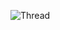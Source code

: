 ![Thread](https://user-images.githubusercontent.com/77512805/164973978-31f19af4-528a-4af0-9ba8-21bc22e668ef.png) 
 

